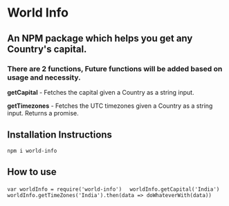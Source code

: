# World Info

## An NPM package which helps you get any Country's capital.

### There are 2 functions, Future functions will be added based on usage and necessity.

**getCapital** - Fetches the capital given a Country as a string input.

**getTimezones** - Fetches the UTC timezones given a Country as a string input. Returns a promise.

## Installation Instructions

`npm i world-info`

## How to use

`var worldInfo = require('world-info')  `
`worldInfo.getCapital('India')  `
`worldInfo.getTimeZones('India').then(data => doWhateverWith(data))  `
